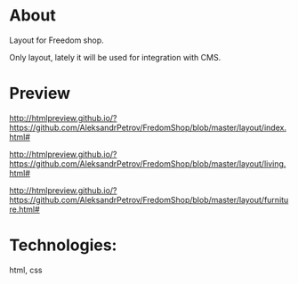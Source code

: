 # About
Layout for Freedom shop.

Only layout, lately it will be used for integration with CMS.  


# Preview
http://htmlpreview.github.io/?https://github.com/AleksandrPetrov/FredomShop/blob/master/layout/index.html#

http://htmlpreview.github.io/?https://github.com/AleksandrPetrov/FredomShop/blob/master/layout/living.html#

http://htmlpreview.github.io/?https://github.com/AleksandrPetrov/FredomShop/blob/master/layout/furniture.html#


# Technologies:

html, css

